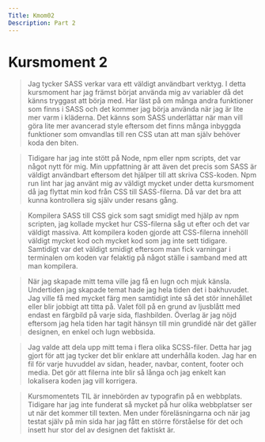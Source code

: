 ```yaml
---
Title: Kmom02
Description: Part 2
---
```


Kursmoment 2
==================

>Jag tycker SASS verkar vara ett väldigt användbart verktyg. I detta kursmoment har jag främst börjat använda mig av variabler då det känns tryggast att börja med. Har läst på om många andra funktioner som finns i SASS och det kommer jag börja använda när jag är lite mer varm i kläderna. Det känns som SASS underlättar när man vill göra lite mer avancerad style eftersom det finns många inbyggda funktioner som omvandlas till ren CSS utan att man själv behöver koda den biten.

>Tidigare har jag inte stött på Node, npm eller npm scripts, det var något nytt för mig. Min uppfattning är att även det precis som SASS är väldigt användbart eftersom det hjälper till att skriva CSS-koden. Npm run lint har jag använt mig av väldigt mycket under detta kursmoment då jag flyttat min kod från CSS till SASS-filerna. Då var det bra att kunna kontrollera sig själv under resans gång.

>Kompilera SASS till CSS gick som sagt smidigt med hjälp av npm scripten, jag kollade mycket hur CSS-filerna såg ut efter och det var väldigt massiva. Att kompilera koden gjorde att CSS-filerna innehöll väldigt mycket kod och mycket kod som jag inte sett tidigare. Samtidigt var det väldigt smidigt eftersom man fick varningar i terminalen om koden var felaktig på något ställe i samband med att man kompilera.

>När jag skapade mitt tema ville jag få en lugn och mjuk känsla. Undertiden jag skapade temat hade jag hela tiden det i bakhuvudet. Jag ville få med mycket färg men samtidigt inte så det stör innehållet eller blir jobbigt att titta på. Valet föll på en grund av ljusblått med endast en färgbild på varje sida, flashbilden. Överlag är jag nöjd eftersom jag hela tiden har tagit hänsyn till min grundidé när det gäller designen, en enkel och lugn webbsida.

>Jag valde att dela upp mitt tema i flera olika SCSS-filer. Detta har jag gjort för att jag tycker det blir enklare att underhålla koden. Jag har en fil för varje huvuddel av sidan, header, navbar, content, footer och media. Det gör att filerna inte blir så långa och jag enkelt kan lokalisera koden jag vill korrigera.

>Kursmomentets TIL är innebörden av typografin på en webbplats. Tidigare har jag inte funderat så mycket på hur olika webbplatser ser ut när det kommer till texten. Men under föreläsningarna och när jag testat själv på min sida har jag fått en större förståelse för det och insett hur stor del av designen det faktiskt är.
